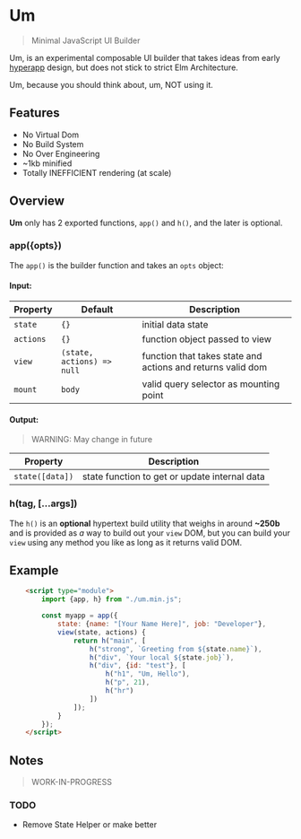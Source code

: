 # Um

> Minimal JavaScript UI Builder

Um, is an experimental composable UI builder that takes ideas from early [hyperapp](https://github.com/jorgebucaran/hyperapp) design, but does not stick to strict Elm Architecture.

Um, because you should think about, um, NOT using it.

## Features
- No Virtual Dom
- No Build System
- No Over Engineering
- ~1kb minified
- Totally INEFFICIENT rendering (at scale)

## Overview

**Um** only has 2 exported functions, `app()`  and `h()`, and the later is optional.

### app({opts})

The `app()` is the builder function and takes an `opts` object:

#### Input:

| Property  | Default                    | Description                                                 |
| --------- | -------------------------- | ----------------------------------------------------------- |
| `state`   | `{}`                       | initial data state                                          |
| `actions` | `{}`                       | function object passed to view                              |
| `view`    | `(state, actions) => null` | function that takes state and actions and returns valid dom |
| `mount`   | `body`                    | valid query selector as mounting point                      |

#### Output:

> WARNING: May change in future

| Property        | Description                                   |
| --------------- | --------------------------------------------- |
| `state([data])` | state function to get or update internal data |

### h(tag, [...args])

The `h()` is an **optional** hypertext build utility that weighs in around **~250b** and is provided as *a* way to build out your `view` DOM, but you can build your `view` using any method you like as long as it returns valid DOM.


## Example

```html
    <script type="module">
        import {app, h} from "./um.min.js";

        const myapp = app({
            state: {name: "[Your Name Here]", job: "Developer"},
            view(state, actions) {
                return h("main", [
                    h("strong", `Greeting from ${state.name}`),
                    h("div", `Your local ${state.job}`),
                    h("div", {id: "test"}, [
                        h("h1", "Um, Hello"),
                        h("p", 21),
                        h("hr")
                    ])
                ]);
            }
        });
    </script>
```

## Notes

> WORK-IN-PROGRESS

### TODO

- Remove State Helper or make better
